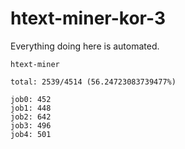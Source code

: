 # htext-miner-kor-3

Everything doing here is automated.

```
htext-miner

total: 2539/4514 (56.24723083739477%)

job0: 452
job1: 448
job2: 642
job3: 496
job4: 501
```